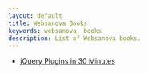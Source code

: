 ```yaml
---
layout: default
title: Websanova Books
keywords: websanova, books
description: List of Websanova books.
---
```


<ul>
<li><a href="http://jquery.in30minutes.com">jQuery Plugins in 30 Minutes</a></li>
</ul>
